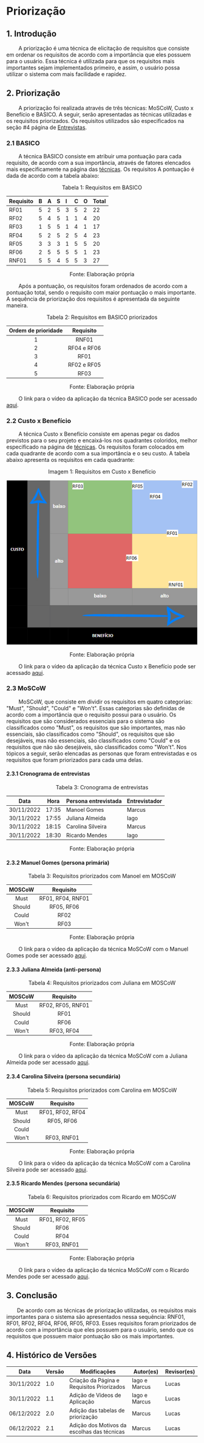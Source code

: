# Priorização

## 1. Introdução

&emsp;&emsp; A priorização é uma técnica de elicitação de requisitos que consiste em ordenar os requisitos de acordo com a importância que eles possuem para o usuário. Essa técnica é utilizada para que os requisitos mais importantes sejam implementados primeiro, e assim, o usuário possa utilizar o sistema com mais facilidade e rapidez.

## 2. Priorização

&emsp;&emsp; A priorização foi realizada através de três técnicas: MoSCoW, Custo x Benefício e BASICO. A seguir, serão apresentadas as técnicas utilizadas e os requisitos priorizados. Os requisitos utilizados são especificados na seção #4 página de [Entrevistas](5.entrevista.md).

### 2.1 BASICO

&emsp;&emsp; A técnica BASICO consiste em atribuir uma pontuação para cada requisito, de acordo com a sua importância, através de fatores elencados mais especificamente na página das [técnicas](técnicas%20de%20priorização/BASICO.md). Os requisitos A pontuação é dada de acordo com a tabela abaixo:

<figcaption align="center">Tabela 1: Requisitos em BASICO</figcaption>

<center>

| Requisito | B   | A   | S   | I   | C   | O   | Total |
| :-------- | :-- | :-- | :-- | :-- | :-- | :-- | :---- |
| RF01      | 5   | 2   | 5   | 3   | 5   | 2   | 22    |
| RF02      | 5   | 4   | 5   | 1   | 1   | 4   | 20    |
| RF03      | 1   | 5   | 5   | 1   | 4   | 1   | 17    |
| RF04      | 5   | 2   | 5   | 2   | 5   | 4   | 23    |
| RF05      | 3   | 3   | 3   | 1   | 5   | 5   | 20    |
| RF06      | 2   | 5   | 5   | 5   | 5   | 1   | 23    |
| RNF01     | 5   | 5   | 4   | 5   | 5   | 3   | 27    |

</center>

<figcaption align="center">Fonte: Elaboração própria</figcaption>

&emsp;&emsp; Após a pontuação, os requisitos foram ordenados de acordo com a pontuação total, sendo o requisito com maior pontuação o mais importante. A sequência de priorização dos requisitos é apresentada da seguinte maneira.

<figcaption align="center">Tabela 2: Requisitos em BASICO priorizados </figcaption>

<center>

| Ordem de prioridade |  Requisito  |
| :-----------------: | :---------: |
|          1          |    RNF01    |
|          2          | RF04 e RF06 |
|          3          |    RF01     |
|          4          | RF02 e RF05 |
|          5          |    RF03     |

</center>

<figcaption align="center">Fonte: Elaboração própria </figcaption>

&emsp;&emsp; O link para o vídeo da aplicação da técnica BASICO pode ser acessado [aqui](https://youtu.be/Pq_891Akk_Y).

### 2.2 Custo x Benefício

&emsp;&emsp; A técnica Custo x Benefício consiste em apenas pegar os dados previstos para o seu projeto e encaixá-los nos quadrantes coloridos, melhor especificado na página de [técnicas](técnicas%20de%20priorização/Custo%20x%20Beneficio.md). Os requisitos foram colocados em cada quadrante de acordo com a sua importância e o seu custo. A tabela abaixo apresenta os requisitos em cada quadrante:

<figcaption align="center">Imagem 1: Requisitos em Custo x Benefício</figcaption>

<center>

![Tabela Custo x Benefício](../assets/priorização/custo_x_beneficio.png)

</center>

<figcaption align="center">Fonte: Elaboração própria</figcaption>

&emsp;&emsp; O link para o vídeo da aplicação da técnica Custo x Benefício pode ser acessado [aqui](https://youtu.be/wPYxSMKpp8o).

### 2.3 MoSCoW

&emsp;&emsp; MoSCoW, que consiste em dividir os requisitos em quatro categorias: "Must", "Should", "Could" e "Won't". Essas categorias são definidas de acordo com a importância que o requisito possui para o usuário. Os requisitos que são considerados essenciais para o sistema são classificados como "Must", os requisitos que são importantes, mas não essenciais, são classificados como "Should", os requisitos que são desejáveis, mas não essenciais, são classificados como "Could" e os requisitos que não são desejáveis, são classificados como "Won't". Nos tópicos a seguir, serão elencadas as personas que foram entrevistadas e os requisitos que foram priorizados para cada uma delas.

#### 2.3.1 Cronograma de entrevistas

<figcaption align="center">Tabela 3: Cronograma de entrevistas</figcaption>

| Data       | Hora  | Persona entrevistada | Entrevistador |
| ---------- | ----- | -------------------- | ------------- |
| 30/11/2022 | 17:35 | Manoel Gomes         | Marcus        |
| 30/11/2022 | 17:55 | Juliana Almeida      | Iago          |
| 30/11/2022 | 18:15 | Carolina Silveira    | Marcus        |
| 30/11/2022 | 18:30 | Ricardo Mendes       | Iago          |

<figcaption align="center">Fonte: Elaboração própria </figcaption>

#### 2.3.2 Manuel Gomes (persona primária)

<figcaption align="center">Tabela 3: Requisitos priorizados com Manoel em MOSCoW </figcaption>

<center>

| MOSCoW |     Requisito     |
| :----: | :---------------: |
|  Must  | RF01, RF04, RNF01 |
| Should |    RF05, RF06     |
| Could  |       RF02        |
| Won't  |       RF03        |

</center>

<figcaption align="center">Fonte: Elaboração própria </figcaption>

&emsp;&emsp; O link para o vídeo da aplicação da técnica MoSCoW com o Manuel Gomes pode ser acessado [aqui](https://youtu.be/cihl-itrQKk).

#### 2.3.3 Juliana Almeida (anti-persona)

<figcaption align="center">Tabela 4: Requisitos priorizados com Juliana em MOSCoW </figcaption>

<center>

| MOSCoW |     Requisito     |
| :----: | :---------------: |
|  Must  | RF02, RF05, RNF01 |
| Should |       RF01        |
| Could  |       RF06        |
| Won't  |    RF03, RF04     |

<figcaption align="center">Fonte: Elaboração própria </figcaption>

</center>

&emsp;&emsp; O link para o vídeo da aplicação da técnica MoSCoW com a Juliana Almeida pode ser acessado [aqui](https://youtu.be/8MzfqGi_kCk).

#### 2.3.4 Carolina Silveira (persona secundária)

<figcaption align="center">Tabela 5: Requisitos priorizados com Carolina em MOSCoW </figcaption>

<center>

| MOSCoW |    Requisito     |
| :----: | :--------------: |
|  Must  | RF01, RF02, RF04 |
| Should |    RF05, RF06    |
| Could  |                  |
| Won't  |   RF03, RNF01    |

</center>

<figcaption align="center">Fonte: Elaboração própria </figcaption>

&emsp;&emsp; O link para o vídeo da aplicação da técnica MoSCoW com a Carolina Silveira pode ser acessado [aqui](https://youtu.be/A-rQizDWEFw).

#### 2.3.5 Ricardo Mendes (persona secundária)

<figcaption align="center">Tabela 6: Requisitos priorizados com Ricardo em MOSCoW </figcaption>

<center>

| MOSCoW |    Requisito     |
| :----: | :--------------: |
|  Must  | RF01, RF02, RF05 |
| Should |       RF06       |
| Could  |       RF04       |
| Won't  |   RF03, RNF01    |

</center>

<figcaption align="center">Fonte: Elaboração própria </figcaption>

&emsp;&emsp; O link para o vídeo da aplicação da técnica MoSCoW com o Ricardo Mendes pode ser acessado [aqui](https://youtu.be/RB4gYeuXv3c).

## 3. Conclusão

&emsp;&emsp;De acordo com as técnicas de priorização utilizadas, os requisitos mais importantes para o sistema são apresentados nessa sequência: RNF01, RF01, RF02, RF04, RF06, RF05, RF03. Esses requisitos foram priorizados de acordo com a importância que eles possuem para o usuário, sendo que os requisitos que possuem maior pontuação são os mais importantes.

## 4. Histórico de Versões

| Data       | Versão | Modificações                                | Autor(es)     | Revisor(es) |
| ---------- | ------ | ------------------------------------------- | ------------- | ----------- |
| 30/11/2022 | 1.0    | Criação da Página e Requisitos Priorizados  | Iago e Marcus | Lucas       |
| 30/11/2022 | 1.1    | Adição de Vídeos de Aplicação               | Iago e Marcus | Lucas       |
| 06/12/2022 | 2.0    | Adição das tabelas de priorização           | Marcus        | Lucas       |
| 06/12/2022 | 2.1    | Adição dos Motivos da escolhas das técnicas | Marcus        | Lucas       |
